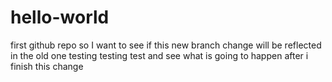 # hello-world
first github repo
so I want to see if this new branch change will be reflected in the old one
testing testing test and see what is going to happen after i finish this change

